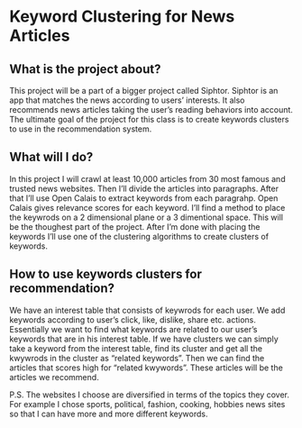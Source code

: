 # Keyword Clustering for News Articles

## What is the project about?
This project will be a part of a bigger project called Siphtor. Siphtor is an app that matches the news according to users’ interests. It also recommends news articles taking the user’s reading behaviors into account.
The ultimate goal of the project for this class is to create keywords clusters to use in the recommendation system.

## What will I do?
In this project I will crawl at least 10,000 articles from 30 most famous and trusted news websites. Then I’ll divide the articles into paragraphs. After that I’ll use Open Calais to extract keywords from each paragrahp. Open Calais gives relevance scores for each keyword. I’ll find a method to place the keywrods on a 2 dimensional plane or a 3 dimentional space. This will be the thoughest part of the project.
After I’m done with placing the keywords I’ll use one of the clustering algorithms to create clusters of keywords.

## How to use keywords clusters for recommendation?
We have an interest table that consists of keywrods for each user. We add keywords according to user’s click, like, dislike, share etc. actions. Essentially we want to find what keywords are related to our user’s keywords that are in his interest table. If we have clusters we can simply take a keyword from the interest table, find its cluster and get all the kwywrods in the cluster as “related keywords”. Then we can find the articles that scores high for “related kwywords”. These articles will be the articles we recommend.

P.S.
The websites I choose are diversified in terms of the topics they cover. For example I chose sports, political, fashion, cooking, hobbies news sites so that I can have more and more different keywords.
